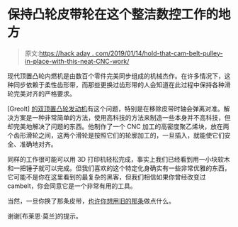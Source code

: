# 保持凸轮皮带轮在这个整洁数控工作的地方

> 原文:[https://hack aday . com/2019/01/14/hold-that-cam-belt-pulley-in-place-with-this-neat-CNC-work/](https://hackaday.com/2019/01/14/hold-that-cam-belt-pulley-in-place-with-this-neat-cnc-work/)

现代顶置凸轮内燃机是由数百个零件完美同步组成的机械杰作。在许多情况下，这种同步依赖于柔性齿形带，而那些更换过齿形带的人会知道在此过程中保持各种滑轮完美对齐的严格要求。

[Greolt] [的双顶置凸轮发动机](http://forum.vectric.com/viewtopic.php?f=29&t=31265)有这个问题，特别是在移除皮带时轴会弹离对准。解决方案是一种非常简单的方法，使用高科技的方法来制造一些本身并不高科技，但却完美地解决了问题的东西。他制作了一个 CNC 加工的高密度聚乙烯块，放在两个齿形滑轮之间，这两个滑轮是按照它们的轮廓加工的，一旦插入，就能使它们安全、准确地对齐。

同样的工作很可能可以用 3D 打印机轻松完成，事实上我们已经看到用一小块软木和一把锤子就可以完成。但我们喜欢的这个特定化身确实有一些非常优雅的东西，它可能不是你在这里看到的最复杂的黑客，但我们相信如果你曾经改变过 cambelt，你会同意它是一个非常有用的工具。

当然，一旦你换了那条皮带，[也许你想用旧的那条](https://hackaday.com/2018/11/11/belt-up-with-a-redundant-car-part/)做点什么。

谢谢[布莱恩·莫兰]的提示。